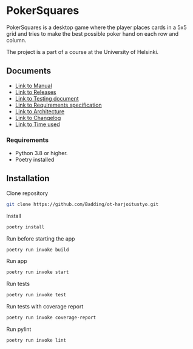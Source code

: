 # PokerSquares

PokerSquares is a desktop game where the player places cards in a 5x5 grid and tries to make the best possible poker hand on each row and column.

The project is a part of a course at the University of Helsinki.



## Documents
* [Link to Manual](dokumentaatio/manual.md)
* [Link to Releases](https://github.com/Badding/ot-harjoitustyo/releases)
* [Link to Testing document](dokumentaatio/testingdocument.md)
* [Link to Requirements specification](dokumentaatio/vaatimusmaarittely.md)
* [Link to Architecture](dokumentaatio/arkkitehtuuri.md)
* [Link to Changelog](dokumentaatio/changelog.md)
* [Link to Time used](dokumentaatio/tuntikirjanpito.md)


### Requirements 
- Python 3.8 or higher.
- Poetry installed

## Installation

Clone repository
```bash
git clone https://github.com/Badding/ot-harjoitustyo.git
```
Install
```bash
poetry install
```
Run before starting the app
```bash
poetry run invoke build
```
Run app
```bash
poetry run invoke start
```
Run tests 
```bash
poetry run invoke test
```
Run tests with coverage report
```bash
poetry run invoke coverage-report
```
Run pylint
```bash
poetry run invoke lint
```